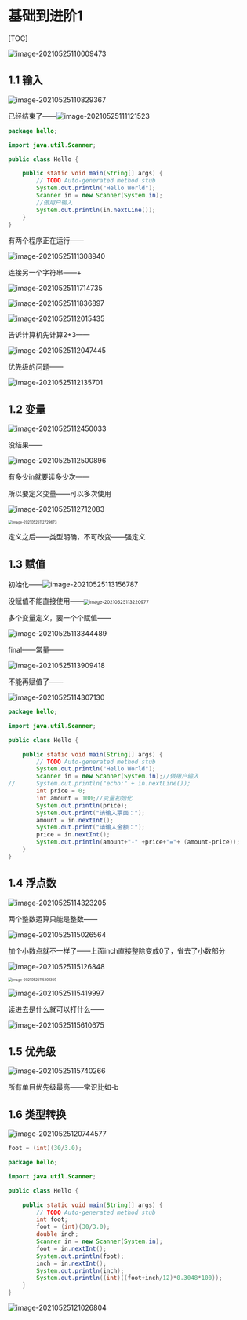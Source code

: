 # 基础到进阶1

[TOC]

![image-20210525110009473](基础到进阶.assets/image-20210525110009473.png)

## 1.1 输入

![image-20210525110829367](基础到进阶1.assets/image-20210525110829367.png)

已经结束了——![image-20210525111121523](基础到进阶1.assets/image-20210525111121523.png)

```java
package hello;

import java.util.Scanner;

public class Hello {

	public static void main(String[] args) {
		// TODO Auto-generated method stub
		System.out.println("Hello World");
		Scanner in = new Scanner(System.in);
		//做用户输入
		System.out.println(in.nextLine());
	}
}
```

有两个程序正在运行——

![image-20210525111308940](基础到进阶1.assets/image-20210525111308940.png)

连接另一个字符串——+

![image-20210525111714735](基础到进阶1.assets/image-20210525111714735.png)

![image-20210525111836897](基础到进阶1.assets/image-20210525111836897.png)

![image-20210525112015435](基础到进阶1.assets/image-20210525112015435.png)

告诉计算机先计算2+3——

![image-20210525112047445](基础到进阶1.assets/image-20210525112047445.png)

优先级的问题——

![image-20210525112135701](基础到进阶1.assets/image-20210525112135701.png)



## 1.2 变量

![image-20210525112450033](基础到进阶1.assets/image-20210525112450033.png)

没结果——

![image-20210525112500896](基础到进阶1.assets/image-20210525112500896.png)

有多少in就要读多少次——

所以要定义变量——可以多次使用

![image-20210525112712083](基础到进阶1.assets/image-20210525112712083.png)

<img src="基础到进阶1.assets/image-20210525112729673.png" alt="image-20210525112729673" style="zoom:50%;" />

定义之后——类型明确，不可改变——强定义



## 1.3 赋值

初始化——![image-20210525113156787](基础到进阶1.assets/image-20210525113156787.png)

没赋值不能直接使用——<img src="基础到进阶1.assets/image-20210525113220977.png" alt="image-20210525113220977" style="zoom:67%;" />

多个变量定义，要一个个赋值——

![image-20210525113344489](基础到进阶1.assets/image-20210525113344489.png)

final——常量——

![image-20210525113909418](基础到进阶1.assets/image-20210525113909418.png)

不能再赋值了——

![image-20210525114307130](基础到进阶1.assets/image-20210525114307130.png)

```java
package hello;

import java.util.Scanner;

public class Hello {

	public static void main(String[] args) {
		// TODO Auto-generated method stub
		System.out.println("Hello World");
		Scanner in = new Scanner(System.in);//做用户输入
//		System.out.println("echo:" + in.nextLine());
		int price = 0;
		int amount = 100;//变量初始化
		System.out.println(price);
		System.out.print("请输入票面：");
		amount = in.nextInt();
		System.out.print("请输入金额：");
		price = in.nextInt();
		System.out.println(amount+"-" +price+"="+ (amount-price));
	}
}
```



## 1.4 浮点数

![image-20210525114323205](基础到进阶1.assets/image-20210525114323205.png)

两个整数运算只能是整数——

![image-20210525115026564](基础到进阶1.assets/image-20210525115026564.png)

加个小数点就不一样了——上面inch直接整除变成0了，省去了小数部分

![image-20210525115126848](基础到进阶1.assets/image-20210525115126848.png)

<img src="基础到进阶1.assets/image-20210525115301369.png" alt="image-20210525115301369" style="zoom:50%;" />

![image-20210525115419997](基础到进阶1.assets/image-20210525115419997.png)

读进去是什么就可以打什么——

![image-20210525115610675](基础到进阶1.assets/image-20210525115610675.png)

## 1.5 优先级

![image-20210525115740266](基础到进阶1.assets/image-20210525115740266.png)

所有单目优先级最高——常识比如-b



## 1.6 类型转换

![image-20210525120744577](基础到进阶1.assets/image-20210525120744577.png)

```java
foot = (int)(30/3.0);
```

```java
package hello;

import java.util.Scanner;

public class Hello {

	public static void main(String[] args) {
		// TODO Auto-generated method stub
		int foot;
		foot = (int)(30/3.0);
		double inch;
		Scanner in = new Scanner(System.in);
		foot = in.nextInt();
		System.out.println(foot);
		inch = in.nextInt();
		System.out.println(inch);
		System.out.println((int)((foot+inch/12)*0.3048*100));
	}
}
```

![image-20210525121026804](基础到进阶1.assets/image-20210525121026804.png)


